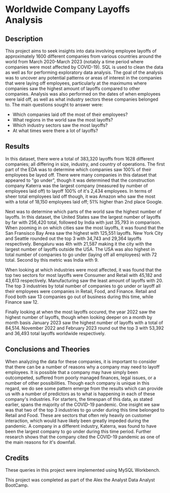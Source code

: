 # Worldwide Company Layoffs Analysis

## Description

This project aims to seek insights into data involving employee layoffs of approximately 1600 different companies from various countries around the world from March 2020-March 2023 (notably a time period where companies were most affected by COVID-19). SQL is used to clean the data as well as for performing exploratory data analysis. The goal of the analysis 
was to uncover any potential patterns or areas of interest in the companies that were laying off employees, particularly at the maximums where companies saw the highest amount of layoffs compared to other companies. Analysis was also performed
on the dates of when employees were laid off, as well as what industry sectors these companies belonged to. The main questions sought to answer were:

- Which companies laid off the most of their employees?
- What regions in the world saw the most layoffs?
- Which industry sectors saw the most layoffs?
- At what times were there a lot of layoffs?

## Results

In this dataset, there were a total of 383,320 layoffs from 1628 different companies; all differing in size, industry, and country of operations. The first part of the EDA was to determine which companies saw 100% of their employees be layed off. There were many companies in this dataset that appeared to "go under", though it was determined that the construction company Katerra was the largest company
(measured by number of employees laid off) to layoff 100% of it's 2,434 employees. In terms of sheer total employees laid off though, it was Amazon who saw the most with a total of 18,150 employees laid off; 51% higher than 2nd place Google.

Next was to determine which parts of the world saw the highest number of layoffs. In this dataset, the United States saw the largest number of layoffs by far with 256,420 total, followed by India with just 35,793 in comparison. When zooming in on which cities saw
the most layoffs, it was found that the San Fransisco Bay Area saw the highest with 125,551 layoffs. New York City and Seattle rounded out the top 3 with 34,743 and 29,364 layoffs respectively. Bengaluru was 4th with 21,587 making it the city with the
largest number of layoffs outside the USA. The USA was also highest in total number of companies to go under (laying off all employees) with 72 total. Second by this metric was India with 9.

When looking at which industries were most affected, it was found that the top two sectors for most layoffs were Consumer and Retail with 45,182 and 43,613 respectively. Manufacturing saw the least amount of layoffs with 20. The top 3 industries by total number of companies to go under or layoff all their employees were companies in Retail, Food, and Finance. Retail and Food both saw 13 companies go out of business during this time, while Finance saw 12.

Finally looking at when the most layoffs occured, the year 2022 saw the highest number of layoffs, though when looking deeper on a month by month basis January 2023 saw the highest number of layoffs with a total of 84,514. November 2022 and February 2023 round out the top 3 with 53,392 and 36,493 total layoffs worldwide respectively.

## Conclusions and Theories

When analyzing the data for these companies, it is important to consider that there can be a number of reasons why a company may need to layoff employees. It is possible that a company may have simply been outcompeted, suffered from poorly managed finances, legal issues, or a number of other possibilities. Though each company is unique in this regard, we do see some pattern emerge from the results which can provide us with a number of predictors as to what is happening in each of these company's industries. For starters, the timespan of this data, as stated earlier, spans the majority of the COVID-19 pandemic. One insight we saw was that two of the top 3 industries to go under during this time belonged to Retail and Food. These are sectors that often rely heavily on customer interaction, which would have likely been greatly impeded during the pandemic. A company in a different industry, Katerra, was found to have been the largest company to go under during this time period. Further research shows that the company cited the COVID-19 pandemic as one of the main reasons for it's downfall. 

## Credits
These queries in this project were implemented using MySQL Workbench.

This project was completed as part of the Alex the Analyst Data Analyst BootCamp.
